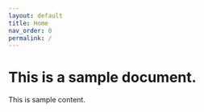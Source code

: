```yaml
---
layout: default
title: Home
nav_order: 0
permalink: /
---
```

# This is a sample document.

This is sample content.
